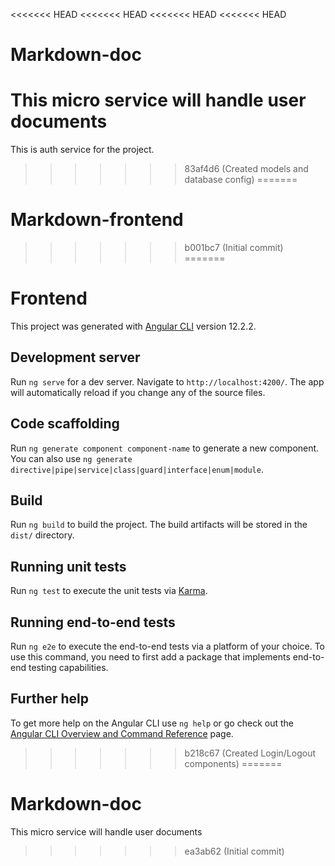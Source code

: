 <<<<<<< HEAD
<<<<<<< HEAD
<<<<<<< HEAD
<<<<<<< HEAD
# Markdown-doc

This micro service will handle user documents
=======
This is auth service for the project.
>>>>>>> 83af4d6 (Created models and database config)
=======
# Markdown-frontend

>>>>>>> b001bc7 (Initial commit)
=======
# Frontend

This project was generated with [Angular CLI](https://github.com/angular/angular-cli) version 12.2.2.

## Development server

Run `ng serve` for a dev server. Navigate to `http://localhost:4200/`. The app will automatically reload if you change any of the source files.

## Code scaffolding

Run `ng generate component component-name` to generate a new component. You can also use `ng generate directive|pipe|service|class|guard|interface|enum|module`.

## Build

Run `ng build` to build the project. The build artifacts will be stored in the `dist/` directory.

## Running unit tests

Run `ng test` to execute the unit tests via [Karma](https://karma-runner.github.io).

## Running end-to-end tests

Run `ng e2e` to execute the end-to-end tests via a platform of your choice. To use this command, you need to first add a package that implements end-to-end testing capabilities.

## Further help

To get more help on the Angular CLI use `ng help` or go check out the [Angular CLI Overview and Command Reference](https://angular.io/cli) page.
>>>>>>> b218c67 (Created Login/Logout components)
=======
# Markdown-doc

This micro service will handle user documents
>>>>>>> ea3ab62 (Initial commit)
